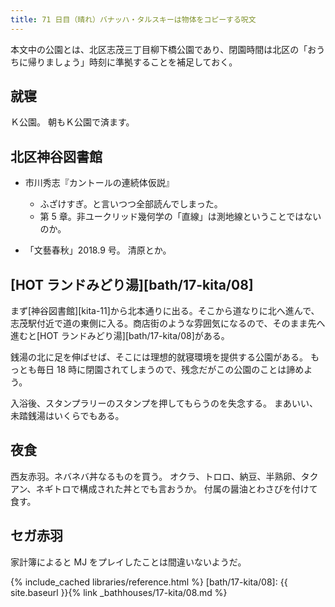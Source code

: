 ```yaml
---
title: 71 日目（晴れ）バナッハ・タルスキーは物体をコピーする呪文
---
```


本文中の公園とは、北区志茂三丁目柳下橋公園であり、閉園時間は北区の「おうちに帰りましょう」時刻に準拠することを補足しておく。

## 就寝

Ｋ公園。
朝もＫ公園で済ます。

## 北区神谷図書館

* 市川秀志『カントールの連続体仮説』
  * ふざけすぎ。と言いつつ全部読んでしまった。
  * 第 5 章。非ユークリッド幾何学の「直線」は測地線ということではないのか。

* 「文藝春秋」2018.9 号。
  清原とか。

## [HOT ランドみどり湯][bath/17-kita/08]

まず[神谷図書館][kita-11]から北本通りに出る。そこから道なりに北へ進んで、
志茂駅付近で道の東側に入る。商店街のような雰囲気になるので、そのまま先へ進むと[HOT ランドみどり湯][bath/17-kita/08]がある。

銭湯の北に足を伸ばせば、そこには理想的就寝環境を提供する公園がある。
もっとも毎日 18 時に閉園されてしまうので、残念だがこの公園のことは諦めよう。

入浴後、スタンプラリーのスタンプを押してもらうのを失念する。
まあいい、未踏銭湯はいくらでもある。

## 夜食

西友赤羽。ネバネバ丼なるものを買う。
オクラ、トロロ、納豆、半熟卵、タクアン、ネギトロで構成された丼とでも言おうか。
付属の醤油とわさびを付けて食す。

## セガ赤羽

家計簿によると MJ をプレイしたことは間違いないようだ。

{% include_cached libraries/reference.html %}
[bath/17-kita/08]: {{ site.baseurl }}{% link _bathhouses/17-kita/08.md %}
